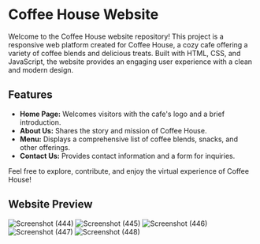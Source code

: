 # Coffee House Website

Welcome to the Coffee House website repository! This project is a responsive web platform created for Coffee House, a cozy cafe offering a variety of coffee blends and delicious treats. Built with HTML, CSS, and JavaScript, the website provides an engaging user experience with a clean and modern design.

## Features

- **Home Page:** Welcomes visitors with the cafe's logo and a brief introduction.
- **About Us:** Shares the story and mission of Coffee House.
- **Menu:** Displays a comprehensive list of coffee blends, snacks, and other offerings.
- **Contact Us:** Provides contact information and a form for inquiries.

Feel free to explore, contribute, and enjoy the virtual experience of Coffee House!

## Website Preview

![Screenshot (444)](https://github.com/nkxtyy/coffee-house-website/assets/145798344/bdfcf5e2-c6a3-4cfd-ad82-dc5ff0b47965)
![Screenshot (445)](https://github.com/nkxtyy/coffee-house-website/assets/145798344/cb17f2f7-6437-41c0-8aab-4e4e871241ac)
![Screenshot (446)](https://github.com/nkxtyy/coffee-house-website/assets/145798344/fe177665-f6eb-4d19-ab86-14496fc4c02a)
![Screenshot (447)](https://github.com/nkxtyy/coffee-house-website/assets/145798344/d28400f0-438c-4349-97d6-453fe73e1340)
![Screenshot (448)](https://github.com/nkxtyy/coffee-house-website/assets/145798344/01e41ddd-486b-41c3-80ba-b31b5e054c5a)


